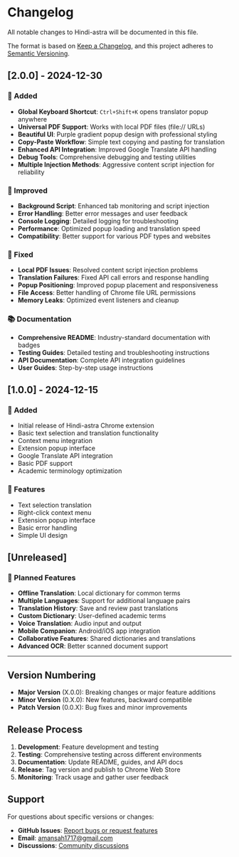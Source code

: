 # Changelog

All notable changes to Hindi-astra will be documented in this file.

The format is based on [Keep a Changelog](https://keepachangelog.com/en/1.0.0/),
and this project adheres to [Semantic Versioning](https://semver.org/spec/v2.0.0.html).

## [2.0.0] - 2024-12-30

### 🚀 Added
- **Global Keyboard Shortcut**: `Ctrl+Shift+K` opens translator popup anywhere
- **Universal PDF Support**: Works with local PDF files (file:// URLs)
- **Beautiful UI**: Purple gradient popup design with professional styling
- **Copy-Paste Workflow**: Simple text copying and pasting for translation
- **Enhanced API Integration**: Improved Google Translate API handling
- **Debug Tools**: Comprehensive debugging and testing utilities
- **Multiple Injection Methods**: Aggressive content script injection for reliability

### 🔧 Improved
- **Background Script**: Enhanced tab monitoring and script injection
- **Error Handling**: Better error messages and user feedback
- **Console Logging**: Detailed logging for troubleshooting
- **Performance**: Optimized popup loading and translation speed
- **Compatibility**: Better support for various PDF types and websites

### 🐛 Fixed
- **Local PDF Issues**: Resolved content script injection problems
- **Translation Failures**: Fixed API call errors and response handling
- **Popup Positioning**: Improved popup placement and responsiveness
- **File Access**: Better handling of Chrome file URL permissions
- **Memory Leaks**: Optimized event listeners and cleanup

### 📚 Documentation
- **Comprehensive README**: Industry-standard documentation with badges
- **Testing Guides**: Detailed testing and troubleshooting instructions
- **API Documentation**: Complete API integration guidelines
- **User Guides**: Step-by-step usage instructions

## [1.0.0] - 2024-12-15

### 🚀 Added
- Initial release of Hindi-astra Chrome extension
- Basic text selection and translation functionality
- Context menu integration
- Extension popup interface
- Google Translate API integration
- Basic PDF support
- Academic terminology optimization

### 📄 Features
- Text selection translation
- Right-click context menu
- Extension popup interface
- Basic error handling
- Simple UI design

## [Unreleased]

### 🔮 Planned Features
- **Offline Translation**: Local dictionary for common terms
- **Multiple Languages**: Support for additional language pairs
- **Translation History**: Save and review past translations
- **Custom Dictionary**: User-defined academic terms
- **Voice Translation**: Audio input and output
- **Mobile Companion**: Android/iOS app integration
- **Collaborative Features**: Shared dictionaries and translations
- **Advanced OCR**: Better scanned document support

---

## Version Numbering

- **Major Version** (X.0.0): Breaking changes or major feature additions
- **Minor Version** (0.X.0): New features, backward compatible
- **Patch Version** (0.0.X): Bug fixes and minor improvements

## Release Process

1. **Development**: Feature development and testing
2. **Testing**: Comprehensive testing across different environments
3. **Documentation**: Update README, guides, and API docs
4. **Release**: Tag version and publish to Chrome Web Store
5. **Monitoring**: Track usage and gather user feedback

## Support

For questions about specific versions or changes:
- **GitHub Issues**: [Report bugs or request features](https://github.com/AmanSah17/Hindi-astra/issues)
- **Email**: amansah1717@gmail.com
- **Discussions**: [Community discussions](https://github.com/AmanSah17/Hindi-astra/discussions)
